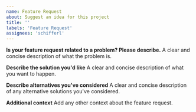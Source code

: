 ```yaml
---
name: Feature Request
about: Suggest an idea for this project
title: ''
labels: 'Feature Request'
assignees: 'schifferl'
---
```


**Is your feature request related to a problem? Please describe.**
A clear and concise description of what the problem is.

**Describe the solution you'd like**
A clear and concise description of what you want to happen.

**Describe alternatives you've considered**
A clear and concise description of any alternative solutions you've considered.

**Additional context**
Add any other context about the feature request.
